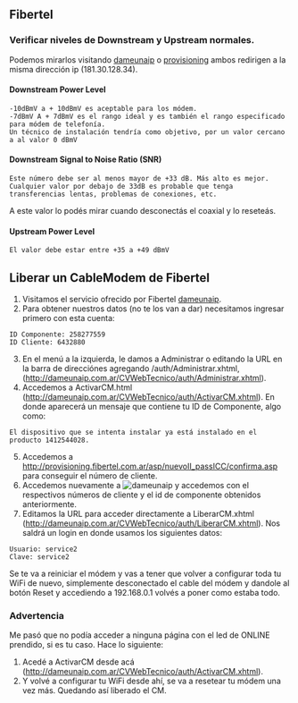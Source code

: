## Fibertel

### Verificar niveles de Downstream y Upstream normales.
Podemos mirarlos visitando [dameunaip](http://dameunaip.com.ar) o [provisioning](http://provisioning.fibertel.com.ar/) ambos redirigen a la misma dirección ip (181.30.128.34).
#### Downstream Power Level
```
-10dBmV a + 10dBmV es aceptable para los módem.   
-7dBmV A + 7dBmV es el rango ideal y es también el rango especificado para módem de telefonía.   
Un técnico de instalación tendría como objetivo, por un valor cercano a al valor 0 dBmV
```
#### Downstream Signal to Noise Ratio (SNR)
```
Este número debe ser al menos mayor de +33 dB. Más alto es mejor.     
Cualquier valor por debajo de 33dB es probable que tenga transferencias lentas, problemas de conexiones, etc.
```
A este valor lo podés mirar cuando desconectás el coaxial y lo reseteás.
#### Upstream Power Level
```
El valor debe estar entre +35 a +49 dBmV
```

## Liberar un CableModem de Fibertel

1. Visitamos el servicio ofrecido por Fibertel [dameunaip](http://dameunaip.com.ar).
2. Para obtener nuestros datos (no te los van a dar) necesitamos ingresar primero con esta cuenta:
```
ID Componente: 258277559     
ID Cliente: 6432880
```
3. En el menú a la izquierda, le damos a Administrar o editando la URL en la barra de direcciónes agregando /auth/Administrar.xhtml, (http://dameunaip.com.ar/CVWebTecnico/auth/Administrar.xhtml).
4. Accedemos a ActivarCM.html (http://dameunaip.com.ar/CVWebTecnico/auth/ActivarCM.xhtml).
En donde aparecerá un mensaje que contiene tu ID de Componente, algo como:
```
El dispositivo que se intenta instalar ya está instalado en el producto 1412544028.
```
5. Accedemos a http://provisioning.fibertel.com.ar/asp/nuevoII_passICC/confirma.asp para
conseguir el número de cliente.
6. Accedemos nuevamente a ![dameunaip](http://dameunaip.com.ar) y accedemos con el respectivos
números de cliente y el id de componente obtenidos anteriormente.
7. Editamos la URL para acceder directamente a LiberarCM.xhtml (http://dameunaip.com.ar/CVWebTecnico/auth/LiberarCM.xhtml).
Nos saldrá un login en donde usamos los siguientes datos:
```
Usuario: service2  
Clave: service2 
```
Se te va a reiniciar el módem y vas a tener que volver a configurar toda tu WiFi de nuevo, simplemente
desconectado el cable del módem y dandole al botón Reset y accediendo a 192.168.0.1 volvés a poner como
estaba todo.  
### Advertencia
Me pasó que no podía acceder a ninguna página con el led de ONLINE prendido, si es tu caso.
Hace lo siguiente:
1. Acedé a ActivarCM desde acá (http://dameunaip.com.ar/CVWebTecnico/auth/ActivarCM.xhtml).
2. Y volvé a configurar tu WiFi desde ahí, se va a resetear tu módem una vez más.
Quedando así liberado el CM. 
